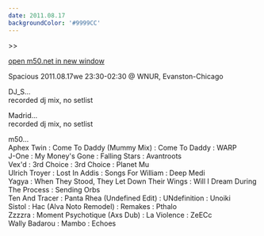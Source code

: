```yaml
---
date: 2011.08.17
backgroundColor: '#9999CC'
---
```


\>>

[open m50.net in new window  
](http://m50.net/)  

Spacious 2011.08.17we 23:30-02:30 @ WNUR, Evanston-Chicago  

DJ\_S...  
recorded dj mix, no setlist  

Madrid...  
recorded dj mix, no setlist  

m50...  
Aphex Twin : Come To Daddy (Mummy Mix) : Come To Daddy : WARP  
J-One : My Money's Gone : Falling Stars : Avantroots  
Vex'd : 3rd Choice : 3rd Choice : Planet Mu  
Ulrich Troyer : Lost In Addis : Songs For William : Deep Medi  
Yagya : When They Stood, They Let Down Their Wings : Will I Dream During The Process : Sending Orbs  
Ten And Tracer : Panta Rhea (Undefined Edit) : UNdefinition : Unoiki  
Sistol : Hac (Alva Noto Remodel) : Remakes : Pthalo  
Zzzzra : Moment Psychotique (Axs Dub) : La Violence : ZeECc  
Wally Badarou : Mambo : Echoes